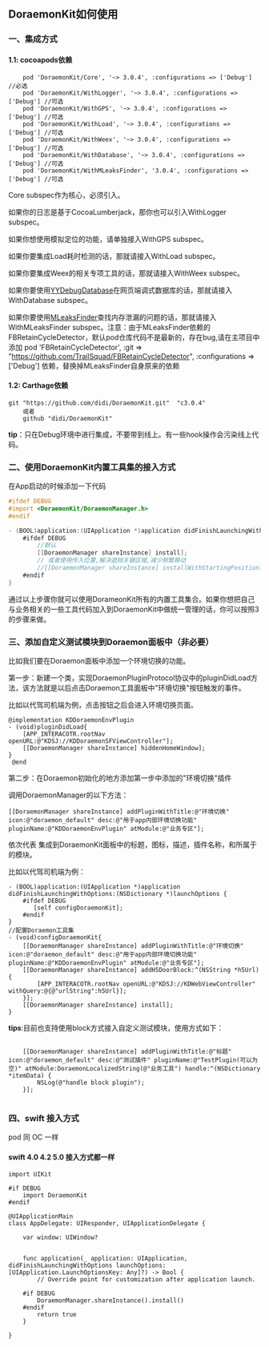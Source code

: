 ## DoraemonKit如何使用

### 一、集成方式

#### 1.1: cocoapods依赖

```
    pod 'DoraemonKit/Core', '~> 3.0.4', :configurations => ['Debug'] //必选
    pod 'DoraemonKit/WithLogger', '~> 3.0.4', :configurations => ['Debug'] //可选
    pod 'DoraemonKit/WithGPS', '~> 3.0.4', :configurations => ['Debug'] //可选
    pod 'DoraemonKit/WithLoad', '~> 3.0.4', :configurations => ['Debug'] //可选
    pod 'DoraemonKit/WithWeex', '~> 3.0.4', :configurations => ['Debug'] //可选
    pod 'DoraemonKit/WithDatabase', '~> 3.0.4', :configurations => ['Debug'] //可选
    pod 'DoraemonKit/WithMLeaksFinder', '3.0.4', :configurations => ['Debug'] //可选
```
Core subspec作为核心，必须引入。

如果你的日志是基于CocoaLumberjack，那你也可以引入WithLogger subspec。

如果你想使用模拟定位的功能，请单独接入WithGPS subspec。

如果你要集成Load耗时检测的话，那就请接入WithLoad subspec。

如果你要集成Weex的相关专项工具的话，那就请接入WithWeex subspec。

如果你要使用[YYDebugDatabase](https://github.com/y500/iOSDebugDatabase)在网页端调式数据库的话，那就请接入WithDatabase subspec。

如果你要使用[MLeaksFinder](https://github.com/Tencent/MLeaksFinder)查找内存泄漏的问题的话，那就请接入WithMLeaksFinder subspec。注意：由于MLeaksFinder依赖的FBRetainCycleDetector，默认pod仓库代码不是最新的，存在bug,请在主项目中添加 pod 'FBRetainCycleDetector', :git => "https://github.com/TrailSquad/FBRetainCycleDetector", :configurations => ['Debug'] 依赖，替换掉MLeaksFinder自身原来的依赖


#### 1.2: Carthage依赖

```
git "https://github.com/didi/DoraemonKit.git"  "c3.0.4"
    或者
    github "didi/DoraemonKit"
```
**tip**：只在Debug环境中进行集成，不要带到线上。有一些hook操作会污染线上代码。


### 二、使用DoraemonKit内置工具集的接入方式
在App启动的时候添加一下代码

```objective-c
#ifdef DEBUG
#import <DoraemonKit/DoraemonManager.h>
#endif

- (BOOL)application:(UIApplication *)application didFinishLaunchingWithOptions:(NSDictionary *)launchOptions {
    #ifdef DEBUG
        //默认
        [[DoraemonManager shareInstance] install];
        // 或者使用传入位置,解决遮挡关键区域,减少频繁移动
        //[[DoraemonManager shareInstance] installWithStartingPosition:CGPointMake(66, 66)];
    #endif
}
```

 通过以上步骤你就可以使用DorameonKit所有的内置工具集合。如果你想把自己与业务相关的一些工具代码加入到DoraemonKit中做统一管理的话，你可以按照3的步骤来做。

### 三、添加自定义测试模块到Doraemon面板中（非必要）
比如我们要在Doraemon面板中添加一个环境切换的功能。

第一步：新建一个类，实现DoraemonPluginProtocol协议中的pluginDidLoad方法，该方法就是以后点击Doraemon工具面板中"环境切换"按钮触发的事件。

比如以代驾司机端为例，点击按钮之后会进入环境切换页面。

```
@implementation KDDoraemonEnvPlugin
- (void)pluginDidLoad{
    [APP_INTERACOTR.rootNav openURL:@"KDSJ://KDDoraemonSFViewController"];
    [[DoraemonManager shareInstance] hiddenHomeWindow];
}
 @end
```


第二步：在Doraemon初始化的地方添加第一步中添加的"环境切换"插件

调用DoraemonManager的以下方法：

```
[[DoraemonManager shareInstance] addPluginWithTitle:@"环境切换" icon:@"doraemon_default" desc:@"用于app内部环境切换功能" pluginName:@"KDDoraemonEnvPlugin" atModule:@"业务专区"];
```

依次代表 集成到DoraemonKit面板中的标题，图标，描述，插件名称，和所属于的模块。

比如以代驾司机端为例：

```
- (BOOL)application:(UIApplication *)application didFinishLaunchingWithOptions:(NSDictionary *)launchOptions {
    #ifdef DEBUG
       [self configDoraemonKit];
    #endif
}
//配置Doraemon工具集
- (void)configDoraemonKit{
    [[DoraemonManager shareInstance] addPluginWithTitle:@"环境切换" icon:@"doraemon_default" desc:@"用于app内部环境切换功能" pluginName:@"KDDoraemonEnvPlugin" atModule:@"业务专区"];
    [[DoraemonManager shareInstance] addH5DoorBlock:^(NSString *h5Url) {
        [APP_INTERACOTR.rootNav openURL:@"KDSJ://KDWebViewController" withQuery:@{@"urlString":h5Url}];
    }];
    [[DoraemonManager shareInstance] install];
}
```

**tips**:目前也支持使用block方式接入自定义测试模块，使用方式如下：

```

    [[DoraemonManager shareInstance] addPluginWithTitle:@"标题" icon:@"doraemon_default" desc:@"测试插件" pluginName:@"TestPlugin(可以为空)" atModule:DoraemonLocalizedString(@"业务工具") handle:^(NSDictionary *itemData) {
        NSLog(@"handle block plugin");
    }];
    
```

### 四、swift 接入方式
pod 同 OC 一样

#### swift 4.0 4.2 5.0 接入方式都一样

```
import UIKit

#if DEBUG
    import DoraemonKit
#endif

@UIApplicationMain
class AppDelegate: UIResponder, UIApplicationDelegate {

    var window: UIWindow?


    func application(_ application: UIApplication, didFinishLaunchingWithOptions launchOptions: [UIApplication.LaunchOptionsKey: Any]?) -> Bool {
        // Override point for customization after application launch.
        
    #if DEBUG
        DoraemonManager.shareInstance().install()
    #endif
        return true
    }
    
}
```

